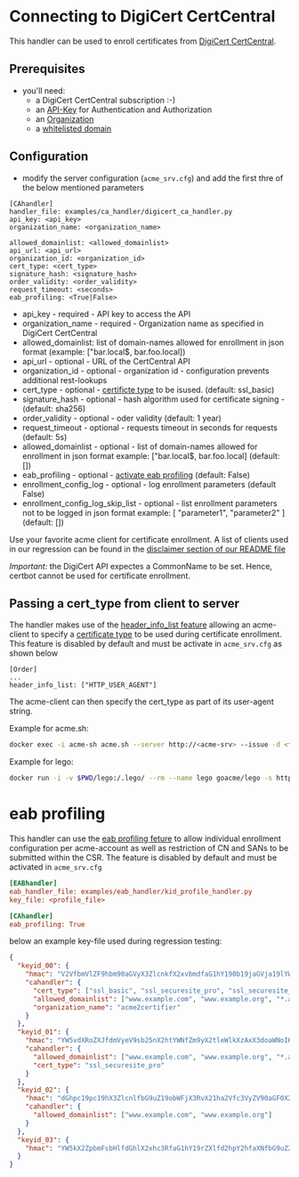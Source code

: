 <!-- markdownlint-disable  MD013 -->
<!-- wiki-title CA handler for Digicert CertCentral -->
# Connecting to DigiCert CertCentral

This handler can be used to enroll certificates from [DigiCert CertCentral](https://dev.digicert.com/en/certcentral-apis.html).

## Prerequisites

- you'll need:
  - a DigiCert CertCentral subscription :-)
  - an [API-Key](https://dev.digicert.com/en/certcentral-apis/authentication.html) for Authentication and Authorization
  - an [Organization](https://dev.digicert.com/en/certcentral-apis/services-api/organizations.html)
  - a [whitelisted domain](https://dev.digicert.com/en/certcentral-apis/services-api/domains.html)

## Configuration

- modify the server configuration (`acme_srv.cfg`) and add the first thre of the below mentioned parameters

```confag
[CAhandler]
handler_file: examples/ca_handler/digicert_ca_handler.py
api_key: <api_key>
organization_name: <organization_name>

allowed_domainlist: <allowed_domainlist>
api_url: <api_url>
organization_id: <organization_id>
cert_type: <cert_type>
signature_hash: <signature_hash>
order_validity: <order_validity>
request_timeout: <seconds>
eab_profiling: <True|False>
```

- api_key - required - API key to access the API
- organization_name - required - Organization name as specified in DigiCert CertCentral
- allowed_domainlist: list of domain-names allowed for enrollment in json format (example: \["bar.local$, bar.foo.local\])
- api_url - optional - URL of the CertCentral API
- organization_id - optional - organization id - configuration prevents additional rest-lookups
- cert_type - optional - [certificte type](https://dev.digicert.com/en/certcentral-apis/services-api/orders.html) to be isused. (default: ssl_basic)
- signature_hash - optional - hash algorithm used for certificate signing - (default: sha256)
- order_validity - optional - oder validity (default: 1 year)
- request_timeout - optional - requests timeout in seconds for requests (default: 5s)
- allowed_domainlist - optional - list of domain-names allowed for enrollment in json format example: \["bar.local$, bar.foo.local\] (default: \[\])
- eab_profiling - optional - [activate eab profiling](eab_profiling.md) (default: False)
- enrollment_config_log - optional - log enrollment parameters (default False)
- enrollment_config_log_skip_list - optional - list enrollment parameters not to be logged in json format example: \[ "parameter1", "parameter2" \] (default: \[\])

Use your favorite acme client for certificate enrollment. A list of clients used in our regression can be found in the [disclaimer section of our README file](../README.md)

*Important:* the DigiCert API expectes a CommonName to be set. Hence, certbot cannot be used for certificate enrollment.

## Passing a cert_type from client to server

The handler makes use of the [header_info_list feature](header_info.md) allowing an acme-client to specify a [certificate type](https://dev.digicert.com/en/certcentral-apis/services-api/orders.html) to be used during certificate enrollment. This feature is disabled by default and must be activate in `acme_srv.cfg` as shown below

```config
[Order]
...
header_info_list: ["HTTP_USER_AGENT"]
```

The acme-client can then specify the cert_type as part of its user-agent string.

Example for acme.sh:

```bash
docker exec -i acme-sh acme.sh --server http://<acme-srv> --issue -d <fqdn> --standalone --useragent cert_type=ssl_securesite_pro --debug 3 --output-insecure
```

Example for lego:

```bash
docker run -i -v $PWD/lego:/.lego/ --rm --name lego goacme/lego -s http://<acme-srv> -a --email "lego@example.com" --user-agent cert_type=ssl_securesite_pro -d <fqdn> --http run
```

# eab profiling

This handler can use the [eab profiling feture](eab_profiling.md) to allow individual enrollment configuration per acme-account as well as restriction of CN and SANs to be submitted within the CSR. The feature is disabled by default and must be activated in `acme_srv.cfg`

```cfg
[EABhandler]
eab_handler_file: examples/eab_handler/kid_profile_handler.py
key_file: <profile_file>

[CAhandler]
eab_profiling: True
```

below an example key-file used during regression testing:

```json
{
  "keyid_00": {
    "hmac": "V2VfbmVlZF9hbm90aGVyX3ZlcnkfX2xvbmdfaG1hY190b19jaGVja19lYWJfZm9yX2tleWlkXzAwX2FzX2xlZ29fZW5mb3JjZXNfYW5faG1hY19sb25nZXJfdGhhbl8yNTZfYml0cw",
    "cahandler": {
      "cert_type": ["ssl_basic", "ssl_securesite_pro", "ssl_securesite_flex"],
      "allowed_domainlist": ["www.example.com", "www.example.org", "*.acme"],
      "organization_name": "acme2certifier"
    }
  },
  "keyid_01": {
    "hmac": "YW5vdXRoZXJfdmVyeV9sb25nX2htYWNfZm9yX2tleWlkXzAxX3doaWNoIHdpbGxfYmUgdXNlZF9kdXJpbmcgcmVncmVzc2lvbg",
    "cahandler": {
      "allowed_domainlist": ["www.example.com", "www.example.org", "*.acme"],
      "cert_type": "ssl_securesite_pro"
    }
  },
  "keyid_02": {
    "hmac": "dGhpc19pc19hX3ZlcnlfbG9uZ19obWFjX3RvX21ha2Vfc3VyZV90aGF0X2l0c19tb3JlX3RoYW5fMjU2X2JpdHM",
    "cahandler": {
      "allowed_domainlist": ["www.example.com", "www.example.org"]
    }
  },
  "keyid_03": {
    "hmac": "YW5kX2ZpbmFsbHlfdGhlX2xhc3RfaG1hY19rZXlfd2hpY2hfaXNfbG9uZ2VyX3RoYW5fMjU2X2JpdHNfYW5kX3Nob3VsZF93b3Jr"
  }
}
```
